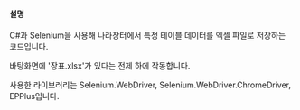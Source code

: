 #### 설명
C#과 Selenium을 사용해 나라장터에서 특정 테이블 데이터를 엑셀 파일로 저장하는 코드입니다.

바탕화면에 '장표.xlsx'가 있다는 전제 하에 작동합니다.

사용한 라이브러리는 Selenium.WebDriver, Selenium.WebDriver.ChromeDriver, EPPlus입니다.

